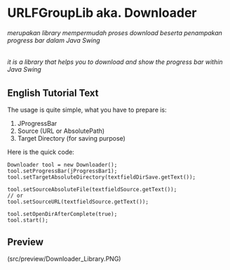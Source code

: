 # URLFGroupLib aka. Downloader

###### merupakan library mempermudah proses download beserta penampakan progress bar dalam Java Swing
###### it is a library that helps you to download and show the progress bar within Java Swing

## English Tutorial Text 
The usage is quite simple, what you have to prepare is:
1) JProgressBar
2) Source (URL or AbsolutePath)
3) Target Directory (for saving purpose)

Here is the quick code:
```
Downloader tool = new Downloader();
tool.setProgressBar(jProgressBar1);
tool.setTargetAbsoluteDirectory(textfieldDirSave.getText());

tool.setSourceAbsoluteFile(textfieldSource.getText());
// or 
tool.setSourceURL(textfieldSource.getText());

tool.setOpenDirAfterComplete(true);
tool.start();
```

## Preview
(src/preview/Downloader_Library.PNG)